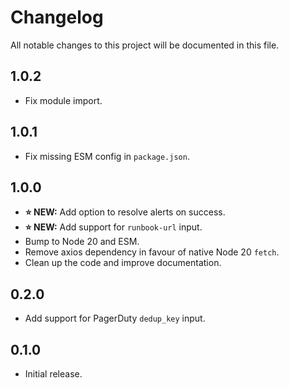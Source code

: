 # Changelog

All notable changes to this project will be documented in this file.

## 1.0.2

- Fix module import.

## 1.0.1

- Fix missing ESM config in `package.json`.

## 1.0.0

- **⭐️ NEW:** Add option to resolve alerts on success.
- **⭐️ NEW:** Add support for `runbook-url` input.
- Bump to Node 20 and ESM.
- Remove axios dependency in favour of native Node 20 `fetch`.
- Clean up the code and improve documentation.

## 0.2.0

- Add support for PagerDuty `dedup_key` input.

## 0.1.0

- Initial release.

